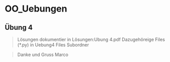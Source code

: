 # OO_Uebungen

## Übung 4
> Lösungen dokumentier in Lösungen:Ubung 4.pdf
> Dazugehöreige Files (*.py) in Uebung4 Files Subordner

> Danke und Gruss
> Marco
